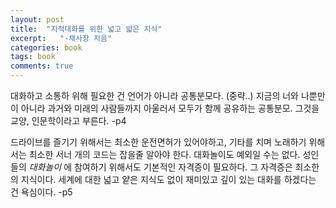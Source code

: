 ```yaml
---
layout: post
title:  "지적대화를 위한 넓고 얇은 지식"
excerpt:   "-채사장 지음"
categories: book
tags: book
comments: true
---
```

대화하고 소통하 위해 필요한 건 언어가 아니라 공통분모다. (중략..) 지금의 너와 나뿐만이 아니라 과거와 미래의 사람들까지 아울러서 모두가 함께 공유하는 공통분모. 그것을 교양, 인문학이라고 부른다. -p4

드라이브를 즐기기 위해서는 최소한 운전면허가 있어야하고, 기타를 치며 노래하기 위해서는 최소한 서너 개의 코드는 잡을줄 알아야 한다. 대화놀이도 예외일 수는 없다. 성인들의 *대화놀이* 에 참여하기 위해서도 기본적인 자격증이 필요하다. 그 자격증은 최소한의 지식이다. 세계에 대한 넓고 얕은 지식도 없이 재미있고 깊이 있는 대화를 하겠다는 건 욕심이다. -p5
